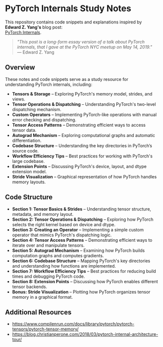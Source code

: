 # PyTorch Internals Study Notes

This repository contains code snippets and explanations inspired by **Edward Z. Yang's** blog post:  
[PyTorch Internals](https://blog.ezyang.com/2019/05/pytorch-internals/).

> *"This post is a long-form essay version of a talk about PyTorch internals, that I gave at the PyTorch NYC meetup on May 14, 2019."*  
> — Edward Z. Yang  

## Overview
These notes and code snippets serve as a study resource for understanding PyTorch internals, including:

- **Tensors & Storage** – Exploring PyTorch's memory model, strides, and views.
- **Tensor Operations & Dispatching** – Understanding PyTorch's two-level dispatching mechanism.
- **Custom Operators** – Implementing PyTorch-like operations with manual error checking and dispatching.
- **Tensor Access Patterns** – Demonstrating efficient ways to access tensor data.
- **Autograd Mechanism** – Exploring computational graphs and automatic differentiation.
- **Codebase Structure** – Understanding the key directories in PyTorch’s source code.
- **Workflow Efficiency Tips** – Best practices for working with PyTorch's large codebase.
- **Extension Points** – Discussing PyTorch's device, layout, and dtype extension model.
- **Stride Visualization** – Graphical representation of how PyTorch handles memory layouts.


## Code Structure
- **Section 1: Tensor Basics & Strides** – Understanding tensor structure, metadata, and memory layout.
- **Section 2: Tensor Operations & Dispatching** – Exploring how PyTorch selects the right kernel based on device and dtype.
- **Section 3: Creating an Operator** – Implementing a simple custom operator that mimics PyTorch's dispatching logic.
- **Section 4: Tensor Access Patterns** – Demonstrating efficient ways to iterate over and manipulate tensors.
- **Section 5: Autograd Mechanism** – Examining how PyTorch builds computation graphs and computes gradients.
- **Section 6: Codebase Structure** – Mapping PyTorch's key directories and understanding how functions are implemented.
- **Section 7: Workflow Efficiency Tips** – Best practices for reducing build times and debugging PyTorch code.
- **Section 8: Extension Points** – Discussing how PyTorch enables different tensor backends.
- **Bonus: Stride Visualization** – Plotting how PyTorch organizes tensor memory in a graphical format.

## Additional Resources

- https://www.compilenrun.com/docs/library/pytorch/pytorch-tensors/pytorch-tensor-memory/
- https://blog.christianperone.com/2018/03/pytorch-internal-architecture-tour/
